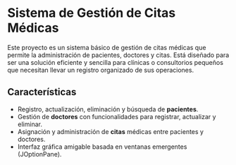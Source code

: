 # Sistema de Gestión de Citas Médicas

Este proyecto es un sistema básico de gestión de citas médicas que permite la administración de pacientes, doctores y citas. Está diseñado para ser una solución eficiente y sencilla para clínicas o consultorios pequeños que necesitan llevar un registro organizado de sus operaciones.

## Características

- Registro, actualización, eliminación y búsqueda de **pacientes**.
- Gestión de **doctores** con funcionalidades para registrar, actualizar y eliminar.
- Asignación y administración de **citas** médicas entre pacientes y doctores.
- Interfaz gráfica amigable basada en ventanas emergentes (JOptionPane).
